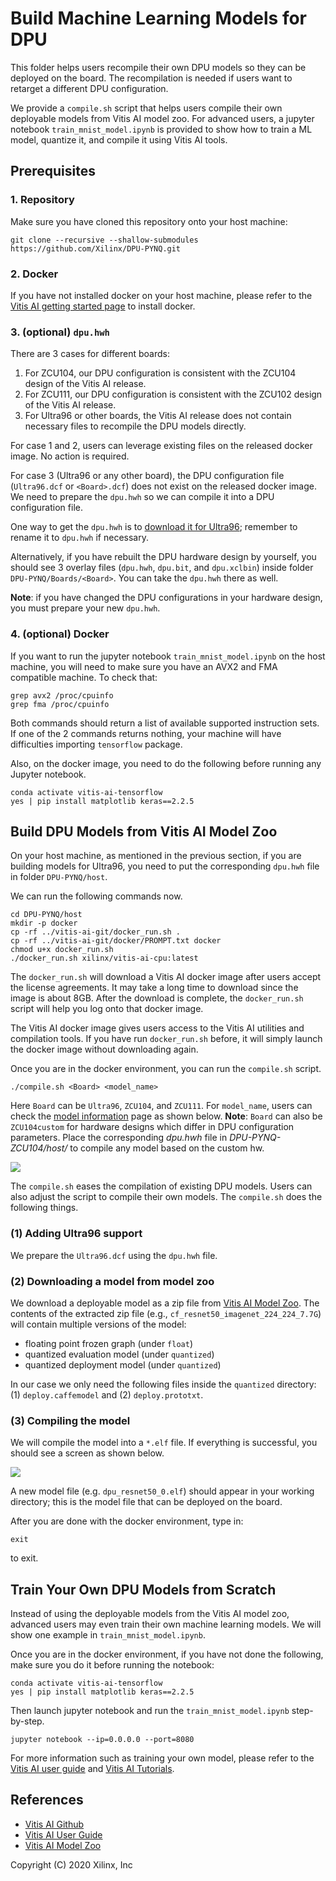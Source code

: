 # Build Machine Learning Models for DPU

This folder helps users recompile their own DPU models so they can be deployed
on the board. The recompilation is needed if users want to retarget
a different DPU configuration.

We provide a `compile.sh` script that helps users compile their own deployable
models from Vitis AI model zoo. For advanced users, a jupyter notebook
 `train_mnist_model.ipynb` is provided to show how to train a ML
model, quantize it, and compile it using Vitis AI tools.

## Prerequisites


### 1. Repository

Make sure you have cloned this repository onto your host machine:

```shell
git clone --recursive --shallow-submodules https://github.com/Xilinx/DPU-PYNQ.git
```

### 2. Docker

If you have not installed docker on your host machine, please refer to the
[Vitis AI getting started page](https://github.com/Xilinx/Vitis-AI/tree/v1.1#Getting-Started)
to install docker. 

### 3. (optional) `dpu.hwh`

There are 3 cases for different boards:

1. For ZCU104, our DPU configuration is consistent with the ZCU104 design of
the Vitis AI release.
2. For ZCU111, our DPU configuration is consistent with the ZCU102 design of
the Vitis AI release.
3. For Ultra96 or other boards, the Vitis AI release does not contain
necessary files to recompile the DPU models directly.

For case 1 and 2, users can leverage existing files on the released docker 
image. No action is required.

For case 3 (Ultra96 or any other board), the DPU configuration file 
(`Ultra96.dcf` or `<Board>.dcf`) does not exist on the released docker image.
We need to prepare the `dpu.hwh` so we can compile it into a DPU configuration
file. 

One way to get the `dpu.hwh` is to 
[download it for Ultra96](https://www.xilinx.com/bin/public/openDownload?filename=pynqdpu.dpu.ultra96.hwh);
remember to rename it to `dpu.hwh` if necessary. 

Alternatively, if you have rebuilt the DPU hardware design by yourself, 
you should see 3 overlay files (`dpu.hwh`, `dpu.bit`, and `dpu.xclbin`) 
inside folder `DPU-PYNQ/Boards/<Board>`. You can take the `dpu.hwh` 
there as well.

**Note**: if you have changed the DPU configurations in your hardware design, 
you must prepare your new `dpu.hwh`.

### 4. (optional) Docker

If you want to run the jupyter notebook `train_mnist_model.ipynb` on the host
machine, you will need to make sure you have an AVX2 and FMA compatible 
machine. To check that:

```shell
grep avx2 /proc/cpuinfo
grep fma /proc/cpuinfo
```

Both commands should return a list of available supported instruction sets.
If one of the 2 commands returns nothing, your machine will have difficulties
importing `tensorflow` package.

Also, on the docker image, you need to do the following before running any Jupyter
notebook.

```shell
conda activate vitis-ai-tensorflow
yes | pip install matplotlib keras==2.2.5
```

## Build DPU Models from Vitis AI Model Zoo

On your host machine, as mentioned in the previous section, if you are
building models for Ultra96, you need to put the corresponding `dpu.hwh` file
in folder `DPU-PYNQ/host`.

We can run the following commands now.

```shell
cd DPU-PYNQ/host
mkdir -p docker
cp -rf ../vitis-ai-git/docker_run.sh .
cp -rf ../vitis-ai-git/docker/PROMPT.txt docker
chmod u+x docker_run.sh
./docker_run.sh xilinx/vitis-ai-cpu:latest
```

The `docker_run.sh` will download a Vitis AI docker image after users accept
the license agreements. It may take a long time to download since the image 
is about 8GB. After the download is complete, the `docker_run.sh` script 
will help you log onto that docker image.

The Vitis AI docker image gives users access to the Vitis AI utilities 
and compilation tools. If you have run `docker_run.sh` before, it will simply 
launch the docker image without downloading again. 

Once you are in the docker environment, you can run the `compile.sh` script.

```shell
./compile.sh <Board> <model_name>
```

Here `Board` can be `Ultra96`, `ZCU104`, and `ZCU111`. For `model_name`, 
users can check the [model information](https://github.com/Xilinx/AI-Model-Zoo/tree/1387830ef9b846255245c1dc063e7c86ac71498e#model-information) page as shown below.
**Note**: `Board` can also be `ZCU104custom` for hardware designs which differ in DPU configuration parameters. 
Place the corresponding _dpu.hwh_ file in _DPU-PYNQ-ZCU104/host/_ to compile any model based on the custom hw.

![](images/model_info.png)

The `compile.sh` eases the compilation of existing DPU models. Users can also
adjust the script to compile their own models. The `compile.sh` does the
following things.

### (1) Adding Ultra96 support

We prepare the `Ultra96.dcf` using the `dpu.hwh` file.

### (2) Downloading a model from model zoo

We download a deployable model as a zip file from
[Vitis AI Model Zoo](https://github.com/Xilinx/AI-Model-Zoo/tree/1387830ef9b846255245c1dc063e7c86ac71498e).
The contents of the extracted zip file (e.g., `cf_resnet50_imagenet_224_224_7.7G`) 
will contain multiple versions of the model:

* floating point frozen graph (under `float`)
* quantized evaluation model (under `quantized`)
* quantized deployment model (under `quantized`)

In our case we only need the following files inside the `quantized` directory:
(1) `deploy.caffemodel` and (2) `deploy.prototxt`.

### (3) Compiling the model

We will compile the model into a `*.elf` file.
If everything is successful, you should see a screen as shown below.

![](images/vai_c_output_caffe.png)

A new model file (e.g. `dpu_resnet50_0.elf`) should appear in your working 
directory; this is the model file that can be deployed on the board.

After you are done with the docker environment, type in:

```shell
exit
```

to exit.

## Train Your Own DPU Models from Scratch

Instead of using the deployable models from the Vitis AI model zoo, advanced
users may even train their own machine learning models. We will show
one example in `train_mnist_model.ipynb`. 

Once you are in the docker environment, if you have not done the following, 
make sure you do it before running the notebook:

```shell
conda activate vitis-ai-tensorflow
yes | pip install matplotlib keras==2.2.5
```

Then launch jupyter notebook and run the `train_mnist_model.ipynb` 
step-by-step.

```shell
jupyter notebook --ip=0.0.0.0 --port=8080
```

For more information such as training your own model, please refer to the 
[Vitis AI user guide](https://www.xilinx.com/support/documentation/sw_manuals/vitis_ai/1_1/ug1414-vitis-ai.pdf)
and [Vitis AI Tutorials](https://github.com/xilinx/vitis-ai-tutorials).

## References

* [Vitis AI Github](https://github.com/Xilinx/Vitis-AI)
* [Vitis AI User Guide](https://www.xilinx.com/support/documentation/sw_manuals/vitis_ai/1_1/ug1414-vitis-ai.pdf)
* [Vitis AI Model Zoo](https://github.com/Xilinx/AI-Model-Zoo/tree/1387830ef9b846255245c1dc063e7c86ac71498e)

Copyright (C) 2020 Xilinx, Inc
